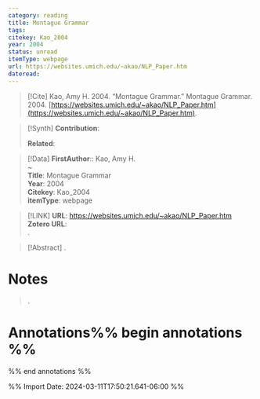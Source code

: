 ```yaml
---
category: reading
title: Montague Grammar
tags: 
citekey: Kao_2004
year: 2004
status: unread
itemType: webpage
url: https://websites.umich.edu/~akao/NLP_Paper.htm
dateread:
---
```


> [!Cite]
> Kao, Amy H. 2004. “Montague Grammar.” Montague Grammar. 2004. [https://websites.umich.edu/~akao/NLP_Paper.htm](https://websites.umich.edu/~akao/NLP_Paper.htm).

>[!Synth]
>**Contribution**: 
>
>**Related**: 
>

>[!Data]
> **FirstAuthor**:: Kao, Amy H.  
~    
> **Title**: Montague Grammar  
> **Year**: 2004   
> **Citekey**: Kao_2004  
> **itemType**: webpage    

> [!LINK] 
>**URL**: https://websites.umich.edu/~akao/NLP_Paper.htm  
>**Zotero URL**:   
>.



> [!Abstract]
>.
> 
# Notes
>.


# Annotations%% begin annotations %%


%% end annotations %%

%% Import Date: 2024-03-11T17:50:21.641-06:00 %%

